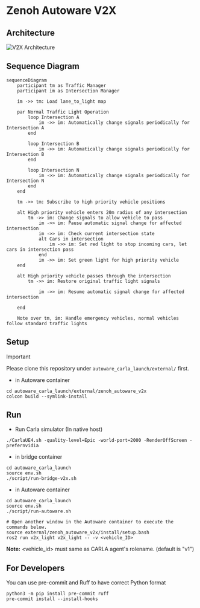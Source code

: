 # Zenoh Autoware V2X

## Architecture

![V2X Architecture](resource/Autoware_V2X_Zenoh_Architecture.svg)

## Sequence Diagram

```mermaid
sequenceDiagram
    participant tm as Traffic Manager
    participant im as Intersection Manager

    im ->> tm: Load lane_to_light map

    par Normal Traffic Light Operation
        loop Intersection A
            im ->> im: Automatically change signals periodically for Intersection A
        end

        loop Intersection B
            im ->> im: Automatically change signals periodically for Intersection B
        end

        loop Intersection N
            im ->> im: Automatically change signals periodically for Intersection N
        end
    end

    tm ->> tm: Subscribe to high priority vehicle positions

    alt High priority vehicle enters 20m radius of any intersection
        tm ->> im: Change signals to allow vehicle to pass
            im ->> im: Pause automatic signal change for affected intersection
            im ->> im: Check current intersection state
            alt Cars in intersection
                im ->> im: Set red light to stop incoming cars, let cars in intersection pass
            end
            im ->> im: Set green light for high priority vehicle
    end

    alt High priority vehicle passes through the intersection
        tm ->> im: Restore original traffic light signals
        
            im ->> im: Resume automatic signal change for affected intersection
        
    end

    Note over tm, im: Handle emergency vehicles, normal vehicles follow standard traffic lights

```

## Setup

> [!IMPORTANT]
> Please clone this repository under `autoware_carla_launch/external/` first.

- in Autoware container

```shell
cd autoware_carla_launch/external/zenoh_autoware_v2x
colcon build --symlink-install
```

## Run

- Run Carla simulator (In native host)

```shell
./CarlaUE4.sh -quality-level=Epic -world-port=2000 -RenderOffScreen -prefernvidia
```

- in bridge container

```shell
cd autoware_carla_launch
source env.sh
./script/run-bridge-v2x.sh
```

- in Autoware container

```shell
cd autoware_carla_launch
source env.sh
./script/run-autoware.sh

# Open another window in the Autoware container to execute the commands below.
source external/zenoh_autoware_v2x/install/setup.bash
ros2 run v2x_light v2x_light -- -v <vehicle_ID>
```

**Note:** <vehicle_id> must same as CARLA agent's rolename. (default is "v1")

## For Developers

You can use pre-commit and Ruff to have correct Python format

```shell
python3 -m pip install pre-commit ruff
pre-commit install --install-hooks
```
